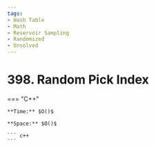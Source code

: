 ```yaml
---
tags:
- Hash Table
- Math
- Reservoir Sampling
- Randomized
- Unsolved
---
```



# 398. Random Pick Index

=== "C++"

    **Time:** $O()$

    **Space:** $O()$

    ``` c++
    ```